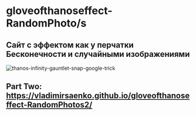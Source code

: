 # gloveofthanoseffect-RandomPhoto/s

## Сайт с эффектом как у перчатки Бесконечности и случайными изображениями

![thanos-infinity-gauntlet-snap-google-trick](https://user-images.githubusercontent.com/56477695/138564232-75dcd872-f6cd-43c8-8e76-afd46bf3f06f.jpg)

## Part Two: https://vladimirsaenko.github.io/gloveofthanoseffect-RandomPhotos2/
